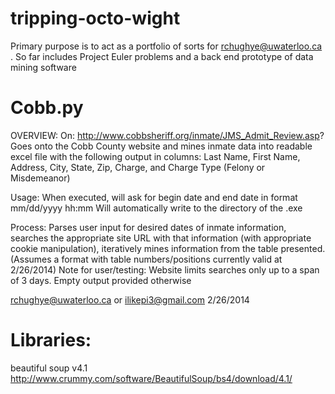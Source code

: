 tripping-octo-wight
===================
Primary purpose is to act as a portfolio of sorts for rchughye@uwaterloo.ca .
So far includes Project Euler problems and a back end prototype of data mining software

Cobb.py
===================

OVERVIEW:
On: http://www.cobbsheriff.org/inmate/JMS_Admit_Review.asp?
Goes onto the Cobb County website and mines inmate data into readable excel file
with the following output in columns:
Last Name, First Name, Address, City, State, Zip, Charge, and Charge Type (Felony or Misdemeanor)

Usage:
When executed, will ask for begin date and end date in format mm/dd/yyyy hh:mm
Will automatically write to the directory of the .exe

Process:
Parses user input for desired dates of inmate information,
searches the appropriate site URL with that information (with appropriate cookie manipulation),
iteratively mines information from the table presented.
(Assumes a format with table numbers/positions currently valid at 2/26/2014)
Note for user/testing: Website limits searches only up to a span of 3 days. Empty output provided otherwise

rchughye@uwaterloo.ca or ilikepi3@gmail.com
2/26/2014

Libraries:
===================
beautiful soup v4.1
http://www.crummy.com/software/BeautifulSoup/bs4/download/4.1/
